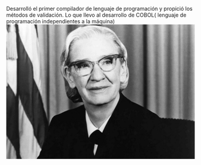 Desarrolló el primer compilador de lenguaje de programación y propició los métodos de validación. Lo que llevo al desarrollo de  COBOL( lenguaje de programación independientes a la máquina)
![image](graceHopper.jpg)
